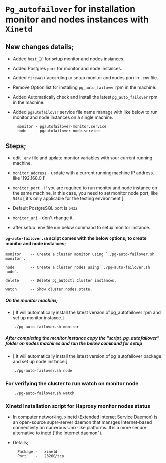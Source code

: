 # `Pg_autofailover` for installation monitor and nodes instances with `Xinetd`

## New changes details;

- Added `host_IP` for setup monitor and nodes instances.

- Added Postgres `port` for monitor and node instances.

- Added `firewall` according to setup monitor and nodes port in `.env` file.

- Remove Option list for installing `pg_auto_failover` rpm in the machine.

- Added Automatically check and install the latest `pg_auto_failover` rpm in the machine.

- Added ``pgautofailover`` service file name manage with like below to  run monitor and node instances on a single machine.

        monitor - pgautofailover-monitor.service
        node    - pgautofailover-node.service

## Steps;

- edit `.env` file and update monitor variables with your current running machine.

- `monitor_address` - update with a current running machine IP address. like '192.168.0.1'

- `monitor_port` - if you are required to run monitor and node instance on the same machine, in this case, you need to set monitor node port, like `5434` [ it's only applicable for the testing environment ]

- Default PostgreSQL port is `5432` 

- `monitor_uri` - don't change it.

- after setup .env file run below command to setup monitor instance. 


#### `pg-auto-failover.sh` script comes with the below options; to create monitor and node instances;

    monitor    -- Create a cluster monitor using `./pg-auto-failover.sh monitor`.

    node       -- Create a cluster nodes using `./pg-auto-failover.sh node`.

    delete     -- Delete pg_autoctl Cluster instances.

    watch      -- Show cluster nodes state.


##### On the monitor machine; 

- [ It will automatically install the latest version of pg_autofailover rpm and set up monitor instance.]

```sh
    ./pg-auto-failover.sh monitor 
```
    
##### After completing the monitor instance copy the "script_pg_autofailover"  folder on nodes machines and run the below command for setup 
 
 - [  It will automatically install the latest version of pg_autofailover package and set up node instance.]

```sh
    ./pg-auto-failover.sh node
```

### For verifying the cluster to run watch on monitor node

```sh
    ./pg-auto-failover.sh watch
```

### Xinetd Installation script for Haproxy monitor nodes status

- In computer networking, xinetd (Extended Internet Service Daemon) is an open-source super-server daemon that manages Internet-based connectivity on numerous Unix-like platforms.
It is a more secure alternative to inetd ("the Internet daemon").

- Details;

        Package -   xinetd 
        Port    -   23260/tcp

